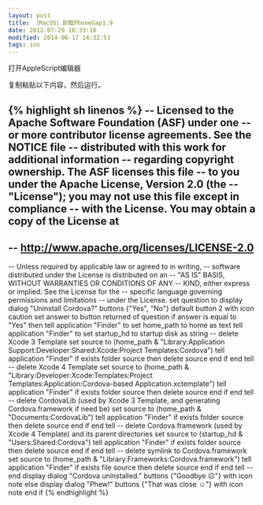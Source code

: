 ```yaml
---
layout: post
title: ［MacOS］卸载PhoneGap1.9
date: 2012-07-29 16:33:18
modified: 2014-06-17 14:32:51
tags: ios
---
```


打开AppleScript编辑器

复制粘贴以下内容，然后运行。

{% highlight sh linenos %}
-- Licensed to the Apache Software Foundation (ASF) under one
-- or more contributor license agreements.  See the NOTICE file
-- distributed with this work for additional information
-- regarding copyright ownership.  The ASF licenses this file
-- to you under the Apache License, Version 2.0 (the
-- "License"); you may not use this file except in compliance
-- with the License.  You may obtain a copy of the License at
--
--   http://www.apache.org/licenses/LICENSE-2.0
--
-- Unless required by applicable law or agreed to in writing,
-- software distributed under the License is distributed on an
-- "AS IS" BASIS, WITHOUT WARRANTIES OR CONDITIONS OF ANY
-- KIND, either express or implied.  See the License for the
-- specific language governing permissions and limitations
-- under the License.
set question to display dialog "Uninstall Cordova?" buttons {"Yes", "No"} default button 2 with icon caution
set answer to button returned of question
if answer is equal to "Yes" then
tell application "Finder" to set home_path to home as text
tell application "Finder" to set startup_hd to startup disk as string
-- delete Xcode 3 Template
set source to (home_path &amp; "Library:Application Support:Developer:Shared:Xcode:Project Templates:Cordova")
tell application "Finder"
if exists folder source then
delete source
end if
end tell
-- delete Xcode 4 Template
set source to (home_path &amp; "Library:Developer:Xcode:Templates:Project Templates:Application:Cordova-based Application.xctemplate")
tell application "Finder"
if exists folder source then
delete source
end if
end tell
-- delete CordovaLib (used by Xcode 3 Template, and generating Cordova.framework if need be)
set source to (home_path &amp; "Documents:CordovaLib")
tell application "Finder"
if exists folder source then
delete source
end if
end tell
-- delete Cordova.framework (used by Xcode 4 Template) and its parent directories
set source to (startup_hd &amp; "Users:Shared:Cordova")
tell application "Finder"
if exists folder source then
delete source
end if
end tell
-- delete symlink to Cordova.framework
set source to (home_path &amp; "Library:Frameworks:Cordova.framework")
tell application "Finder"
if exists file source then
delete source
end if
end tell
-- end
display dialog "Cordova uninstalled." buttons {"Goodbye ☹"} with icon note
else
display dialog "Phew!" buttons {"That was close ☺"} with icon note
end if
{% endhighlight %}